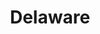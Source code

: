 ---
title: "Delaware"
hashtag: "delaware"
borders:
  - Atlantic Ocean
  - Maryland
  - New Jersey
  - Pennsylvania
tags:
  - State
  - United States
---